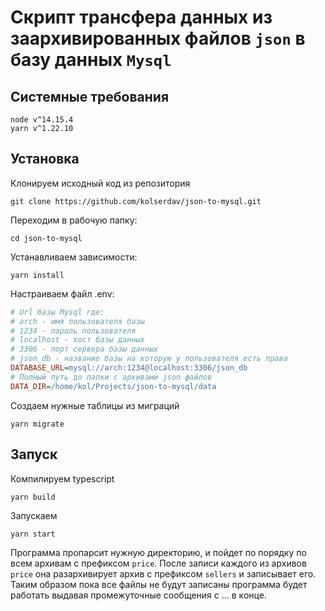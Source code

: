 # Скрипт трансфера данных из заархивированных файлов `json` в базу данных `Mysql`

## Системные требования
```
node v^14.15.4  
yarn v^1.22.10
```
## Установка
Клонируем исходный код из репозитория
```
git clone https://github.com/kolserdav/json-to-mysql.git
```
Переходим в рабочую папку:
```
cd json-to-mysql
```
Устанавливаем зависимости:
```
yarn install
```
Настраиваем файл .env:
```ini
# Url базы Mysql где:
# arch - имя пользователя базы
# 1234 - пароль пользователя
# localhost - хост базы данных
# 3306 - порт сервера базы данных
# json_db - название базы на которую у пользователя есть права
DATABASE_URL=mysql://arch:1234@localhost:3306/json_db
# Полный путь до папки с архивами json файлов
DATA_DIR=/home/kol/Projects/json-to-mysql/data
```
Создаем нужные таблицы из миграций
```
yarn migrate
```
## Запуск
Компилируем typescript
```
yarn build
```
Запускаем
```
yarn start
```

Программа пропарсит нужную директорию, и пойдет по порядку по всем архивам с префиксом `price`. После записи каждого из архивов `price` она разархивирует архив с префиксом `sellers` и записывает его. Таким образом пока все файлы не будут записаны программа будет работать выдавая промежуточные сообщения с ... в конце.